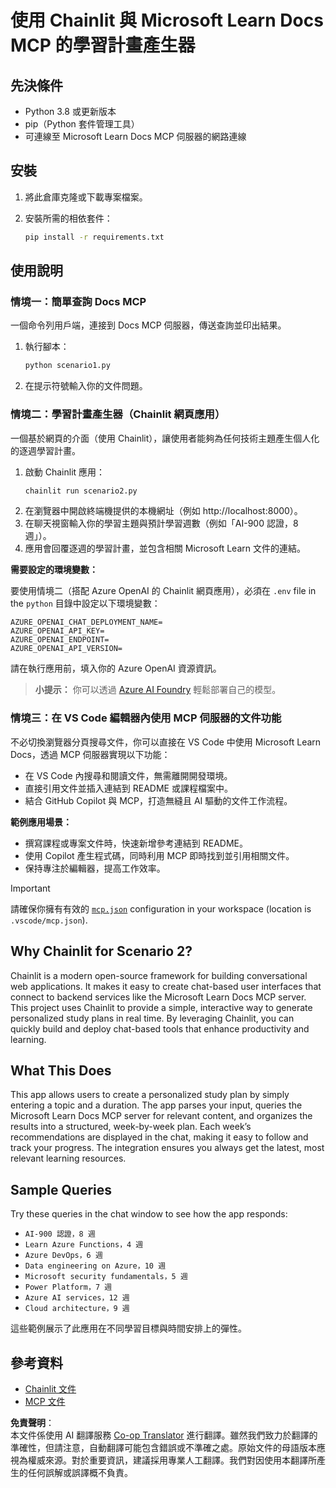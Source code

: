 <!--
CO_OP_TRANSLATOR_METADATA:
{
  "original_hash": "a05fb941810e539147fec53aaadbb6fd",
  "translation_date": "2025-06-21T14:27:36+00:00",
  "source_file": "09-CaseStudy/docs-mcp/solution/python/README.md",
  "language_code": "tw"
}
-->
# 使用 Chainlit 與 Microsoft Learn Docs MCP 的學習計畫產生器

## 先決條件

- Python 3.8 或更新版本
- pip（Python 套件管理工具）
- 可連線至 Microsoft Learn Docs MCP 伺服器的網路連線

## 安裝

1. 將此倉庫克隆或下載專案檔案。
2. 安裝所需的相依套件：

   ```bash
   pip install -r requirements.txt
   ```

## 使用說明

### 情境一：簡單查詢 Docs MCP  
一個命令列用戶端，連接到 Docs MCP 伺服器，傳送查詢並印出結果。

1. 執行腳本：  
   ```bash
   python scenario1.py
   ```  
2. 在提示符號輸入你的文件問題。

### 情境二：學習計畫產生器（Chainlit 網頁應用）  
一個基於網頁的介面（使用 Chainlit），讓使用者能夠為任何技術主題產生個人化的逐週學習計畫。

1. 啟動 Chainlit 應用：  
   ```bash
   chainlit run scenario2.py
   ```  
2. 在瀏覽器中開啟終端機提供的本機網址（例如 http://localhost:8000）。
3. 在聊天視窗輸入你的學習主題與預計學習週數（例如「AI-900 認證，8 週」）。
4. 應用會回覆逐週的學習計畫，並包含相關 Microsoft Learn 文件的連結。

**需要設定的環境變數：**

要使用情境二（搭配 Azure OpenAI 的 Chainlit 網頁應用），必須在 `.env` file in the `python` 目錄中設定以下環境變數：

```
AZURE_OPENAI_CHAT_DEPLOYMENT_NAME=
AZURE_OPENAI_API_KEY=
AZURE_OPENAI_ENDPOINT=
AZURE_OPENAI_API_VERSION=
```

請在執行應用前，填入你的 Azure OpenAI 資源資訊。

> **小提示：** 你可以透過 [Azure AI Foundry](https://ai.azure.com/) 輕鬆部署自己的模型。

### 情境三：在 VS Code 編輯器內使用 MCP 伺服器的文件功能

不必切換瀏覽器分頁搜尋文件，你可以直接在 VS Code 中使用 Microsoft Learn Docs，透過 MCP 伺服器實現以下功能：  
- 在 VS Code 內搜尋和閱讀文件，無需離開開發環境。  
- 直接引用文件並插入連結到 README 或課程檔案中。  
- 結合 GitHub Copilot 與 MCP，打造無縫且 AI 驅動的文件工作流程。

**範例應用場景：**  
- 撰寫課程或專案文件時，快速新增參考連結到 README。  
- 使用 Copilot 產生程式碼，同時利用 MCP 即時找到並引用相關文件。  
- 保持專注於編輯器，提高工作效率。

> [!IMPORTANT]  
> 請確保你擁有有效的 [`mcp.json`](../../../../../../09-CaseStudy/docs-mcp/solution/scenario3/mcp.json) configuration in your workspace (location is `.vscode/mcp.json`).

## Why Chainlit for Scenario 2?

Chainlit is a modern open-source framework for building conversational web applications. It makes it easy to create chat-based user interfaces that connect to backend services like the Microsoft Learn Docs MCP server. This project uses Chainlit to provide a simple, interactive way to generate personalized study plans in real time. By leveraging Chainlit, you can quickly build and deploy chat-based tools that enhance productivity and learning.

## What This Does

This app allows users to create a personalized study plan by simply entering a topic and a duration. The app parses your input, queries the Microsoft Learn Docs MCP server for relevant content, and organizes the results into a structured, week-by-week plan. Each week’s recommendations are displayed in the chat, making it easy to follow and track your progress. The integration ensures you always get the latest, most relevant learning resources.

## Sample Queries

Try these queries in the chat window to see how the app responds:

- `AI-900 認證，8 週`
- `Learn Azure Functions，4 週`
- `Azure DevOps，6 週`
- `Data engineering on Azure，10 週`
- `Microsoft security fundamentals，5 週`
- `Power Platform，7 週`
- `Azure AI services，12 週`
- `Cloud architecture，9 週`

這些範例展示了此應用在不同學習目標與時間安排上的彈性。

## 參考資料

- [Chainlit 文件](https://docs.chainlit.io/)  
- [MCP 文件](https://github.com/MicrosoftDocs/mcp)

**免責聲明**：  
本文件係使用 AI 翻譯服務 [Co-op Translator](https://github.com/Azure/co-op-translator) 進行翻譯。雖然我們致力於翻譯的準確性，但請注意，自動翻譯可能包含錯誤或不準確之處。原始文件的母語版本應視為權威來源。對於重要資訊，建議採用專業人工翻譯。我們對因使用本翻譯所產生的任何誤解或誤譯概不負責。
